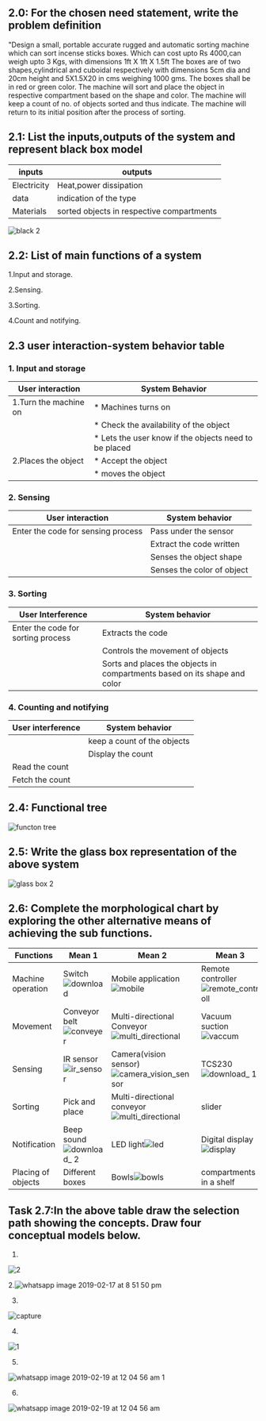 ## 2.0: For the chosen need statement, write the problem definition

"Design a small, portable accurate rugged and automatic sorting machine which can sort incense sticks boxes. Which can cost upto Rs 4000,can weigh upto 3 Kgs, with dimensions 1ft X 1ft X 1.5ft
The boxes are of two shapes,cylindrical and cuboidal respectively with dimensions 5cm dia and 20cm height and 5X1.5X20 in cms weighing 1000 gms. The boxes shall be in red or green color. The machine will sort and place the object in respective compartment based on the shape and color. The machine will keep a count of no. of objects sorted and thus indicate. The machine will return to its initial position after the process of sorting.

## 2.1: List the inputs,outputs of the system and represent black box model

|inputs|outputs|
|--|--|
|Electricity|Heat,power dissipation|
|data|indication of the type|
|Materials|sorted objects in respective compartments|

![black 2](https://user-images.githubusercontent.com/47111026/52911926-4f81be00-32d0-11e9-9e50-6ae55a4a5d4a.png)

## 2.2: List of main functions of a system

1.Input and storage.

2.Sensing.

3.Sorting.

4.Count and notifying.

## 2.3 user interaction-system behavior table

### 1. Input and storage 

|User interaction |System Behavior|
|-|-|
|1.Turn the machine on|* Machines turns on|
||* Check the availability of the object|
||* Lets the user know if the objects need to be placed|
|2.Places the object|* Accept the object|
||* moves the object|

### 2. Sensing 

|User interaction|System behavior|
|-|-|
|Enter the code for sensing process| Pass under the sensor |
||Extract the code written|
||Senses the object shape|
||Senses the color of object|

### 3. Sorting

|User Interference|System behavior|
|-|-|
|Enter the code for sorting process|Extracts the code|
||Controls the movement of objects|
||Sorts and places the objects in compartments based on its shape and color|

### 4. Counting and notifying 

|User interference |System behavior|
|-|-|
||keep a count of the objects|
||Display the count|
|Read the count||
|Fetch the count||

## 2.4: Functional tree

![functon tree](https://user-images.githubusercontent.com/47111026/52916152-0cd8d980-3302-11e9-92f9-f6ba83051ac0.png)


## 2.5: Write the glass box representation of the above system 

![glass box 2](https://user-images.githubusercontent.com/47111026/52916170-33971000-3302-11e9-8bf5-5b34c6d87a93.png)


## 2.6: Complete the morphological chart by exploring the other alternative means of achieving the sub functions.

|Functions|Mean 1|Mean 2| Mean 3| Mean 4|
|-|-|-|-|-|
|Machine operation|Switch![download](https://user-images.githubusercontent.com/47111026/52984278-b7412180-3414-11e9-8bf3-05bf000473c7.JPG)|Mobile application![mobile](https://user-images.githubusercontent.com/47111026/52984535-e4420400-3415-11e9-89cc-9aea90b979c9.JPG)|Remote controller![remote_controll](https://user-images.githubusercontent.com/47111026/52984573-0f2c5800-3416-11e9-9ddb-7b3a941dbba9.JPG)|WiFi/Bluetooth![wifi](https://user-images.githubusercontent.com/47111026/52984632-4b5fb880-3416-11e9-925c-a18080fa9cec.JPG)|
|Movement|Conveyor belt![conveyer](https://user-images.githubusercontent.com/47111026/52984182-616c7980-3414-11e9-94ee-cd58ba125168.jpg)|Multi-directional Conveyor![multi_directional](https://user-images.githubusercontent.com/47111026/52984554-f91e9780-3415-11e9-93d7-1027a3662811.JPG)|Vacuum suction ![vaccum](https://user-images.githubusercontent.com/47111026/52984597-28350900-3416-11e9-8d7b-f2139459e65e.JPG)||pick and placing|
|Sensing|IR sensor![ir_sensor](https://user-images.githubusercontent.com/47111026/52984489-bb217380-3415-11e9-83d6-7c5a092f6e4e.JPG)|Camera(vision sensor)![camera_vision_sensor](https://user-images.githubusercontent.com/47111026/52984414-5534ec00-3415-11e9-81ea-ca8ee60a1023.JPG)|TCS230![download_ 1](https://user-images.githubusercontent.com/47111026/52984435-6f6eca00-3415-11e9-9f45-a7242c8807f3.JPG)|CDS photocell/FBG shape sensor|
|Sorting|Pick and place|Multi-directional conveyor![multi_directional](https://user-images.githubusercontent.com/47111026/52984554-f91e9780-3415-11e9-93d7-1027a3662811.JPG)|slider|Vacuuum suction![vaccum](https://user-images.githubusercontent.com/47111026/52984597-28350900-3416-11e9-8d7b-f2139459e65e.JPG)|
|Notification|Beep sound![download_ 2](https://user-images.githubusercontent.com/47111026/52984475-a04eff00-3415-11e9-9dbf-98d533f1130b.JPG)|LED light![led](https://user-images.githubusercontent.com/47111026/52984505-ce344380-3415-11e9-9c2a-e49fe794995e.JPG)|Digital display![display](https://user-images.githubusercontent.com/47111026/52984368-19018b80-3415-11e9-9a54-f13aaf6a18ab.JPG)|vibration|
|Placing of objects|Different boxes|Bowls![bowls](https://user-images.githubusercontent.com/47111026/52984390-39314a80-3415-11e9-8188-1b3933e4998d.JPG)|compartments in a shelf|

## Task 2.7:In the above table draw the selection path showing the concepts. Draw four conceptual models below.

1.

![2](https://user-images.githubusercontent.com/47111026/52983984-78f73280-3413-11e9-9617-14f06ef7d69f.PNG)


2.![whatsapp image 2019-02-17 at 8 51 50 pm](https://user-images.githubusercontent.com/47111026/52916245-f2533000-3302-11e9-9c5f-88ead0457d8a.jpeg)


3. 

![capture](https://user-images.githubusercontent.com/47111026/52971073-16367480-33dc-11e9-800f-2a588e86959f.PNG)

4.

![1](https://user-images.githubusercontent.com/47111026/52983916-359cc400-3413-11e9-882d-cdd88c561edb.PNG)


5.
![whatsapp image 2019-02-19 at 12 04 56 am 1](https://user-images.githubusercontent.com/47111026/52971174-834a0a00-33dc-11e9-9769-67c9433f7238.jpg)

6.
![whatsapp image 2019-02-19 at 12 04 56 am](https://user-images.githubusercontent.com/47111026/52971231-b096b800-33dc-11e9-93a1-e6b33c6665be.jpeg)


